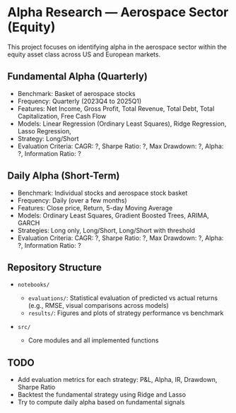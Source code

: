 # Alpha Research — Aerospace Sector (Equity)

This project focuses on identifying alpha in the aerospace sector within the equity asset class across US and European markets.

## Fundamental Alpha (Quarterly)

- Benchmark: Basket of aerospace stocks  
- Frequency: Quarterly (2023Q4 to 2025Q1)  
- Features: Net Income, Gross Profit, Total Revenue, Total Debt, Total Capitalization, Free Cash Flow  
- Models: Linear Regression (Ordinary Least Squares), Ridge Regression, Lasso Regression,  
- Strategy: Long/Short  
- Evaluation Criteria: CAGR: ?, Sharpe Ratio: ?, Max Drawdown: ?, Alpha: ?, Information Ratio: ?

## Daily Alpha (Short-Term)

- Benchmark: Individual stocks and aerospace stock basket  
- Frequency: Daily (over a few months)  
- Features: Close price, Return, 5-day Moving Average  
- Models: Ordinary Least Squares, Gradient Boosted Trees, ARIMA, GARCH  
- Strategies: Long only, Long/Short, Long/Short with threshold  
- Evaluation Criteria:   CAGR: ?, Sharpe Ratio: ?, Max Drawdown: ?, Alpha: ?, Information Ratio: ?

## Repository Structure

- `notebooks/`  
  - `evaluations/`: Statistical evaluation of predicted vs actual returns (e.g., RMSE, visual comparisons across models)  
  - `results/`: Figures and plots of strategy performance vs benchmark  

- `src/`  
  - Core modules and all implemented functions

## TODO

- Add evaluation metrics for each strategy: P&L, Alpha, IR, Drawdown, Sharpe Ratio  
- Backtest the fundamental strategy using Ridge and Lasso  
- Try to compute daily alpha based on fundamental signals
